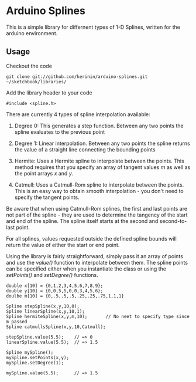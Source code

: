Arduino Splines
===============

This is a simple library for differnent types of 1-D Splines, written
for the arduino environment.

Usage
---------------
Checkout the code

    git clone git://github.com/kerinin/arduino-splines.git ~/sketchbook/libraries/

Add the library header to your code

    #include <spline.h>

There are currently 4 types of spline interpolation available:

1. Degree 0:  This generates a step function.  Between any two points the
spline evaluates to the previous point

2. Degree 1:  Linear interpolation.  Between any two points the spline returns
the value of a straight line connecting the bounding points

3. Hermite:  Uses a Hermite spline to interpolate between the points.  This
method requires that you specify an array of tangent values _m_ as well as
the point arrays _x_ and _y_.

4. Catmull:  Uses a Catmull-Rom spline to interpolate between the points.  This
is an easy way to obtain smooth interpolation - you don't need to specify the
tangent points.

Be aware that when using Catmull-Rom splines, the first and last points
are not part of the spline - they are used to determine the tangency of the start
and end of the spline.  The spline itself starts at the second and second-to-last
point.

For all splines, values requested outside the defined spline bounds will return
the value of either the start or end point.

Using the library is fairly straightforward, simply pass it an array of points
and use the _value()_ function to interpolate between them.  The spline points 
can be specified either when you instantiate the class or using the _setPoints()_
and _setDegree()_ functions.

    double x[10] = {0,1,2,3,4,5,6,7,8,9};
    double y[10] = {0,0,5,5,0,0,3,4,5,6};
    doulbe m[10] = {0,.5,.5,.5,.25,.25,.75,1,1,1}

    Spline stepSpline(x,y,10,0);
    Spline linearSpline(x,y,10,1);
    Spline hermiteSpline(x,y,m,10);       // No neet to specify type since m passed
    Spline catmullsSpline(x,y,10,Catmull);

    stepSpline.value(5.5);    // => 0
    linearSpline.value(5.5);  // => 1.5

    Spline mySpline();
    mySpline.setPoints(x,y);
    mySpline.setDegree(1);

    mySpline.value(5.5);      // => 1.5


